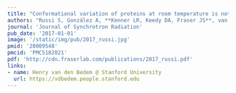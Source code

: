 ```yaml
---
title: "Conformational variation of proteins at room temperature is not dominated by radiation damage"
authors: "Russi S, González A, **Kenner LR, Keedy DA, Fraser JS**, van den Bedem H."
journal: 'Journal of Synchrotron Radiation'
pub_date: '2017-01-01'
image: '/static/img/pub/2017_russi.jpg'
pmid: '28009548'
pmcid: 'PMC5182021'
pdf: 'http://cdn.fraserlab.com/publications/2017_russi.pdf'
links:
- name: Henry van den Bedem @ Stanford University
  url: https://vdbedem.people.stanford.edu
---
```

